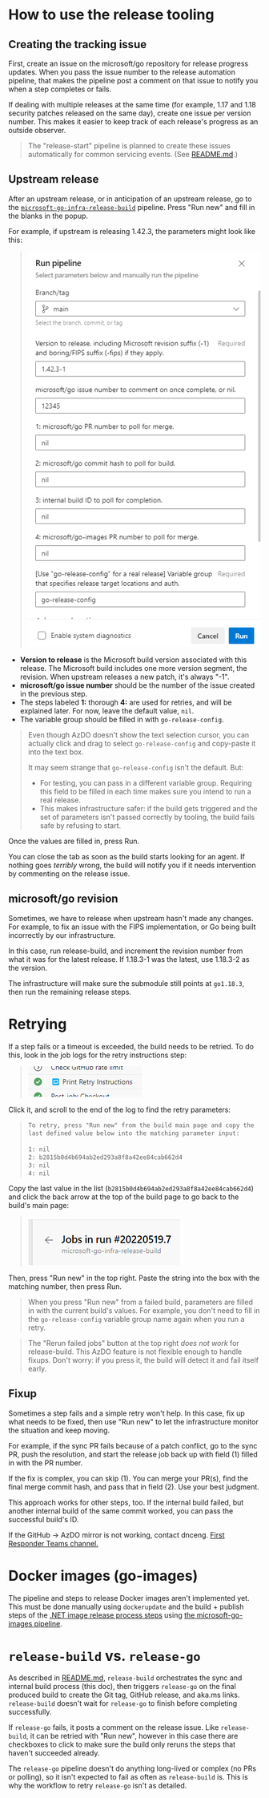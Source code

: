 # How to use the release tooling

## Creating the tracking issue

First, create an issue on the microsoft/go repository for release progress updates. When you pass the issue number to the release automation pipeline, that makes the pipeline post a comment on that issue to notify you when a step completes or fails.

If dealing with multiple releases at the same time (for example, 1.17 and 1.18 security patches released on the same day), create one issue per version number. This makes it easier to keep track of each release's progress as an outside observer.

> The "release-start" pipeline is planned to create these issues automatically for common servicing events. (See [README.md](README.md).)

## Upstream release

After an upstream release, or in anticipation of an upstream release, go to the [`microsoft-go-infra-release-build`](https://dev.azure.com/dnceng/internal/_build/results?buildId=1780270&view=results) pipeline. Press "Run new" and fill in the blanks in the popup.

For example, if upstream is releasing 1.42.3, the parameters might look like this:

> ![](images/run-upstream-release.png)

* **Version to release** is the Microsoft build version associated with this release. The Microsoft build includes one more version segment, the revision. When upstream releases a new patch, it's always "-1".
* **microsoft/go issue number** should be the number of the issue created in the previous step.
* The steps labeled **1:** thorough **4:** are used for retries, and will be explained later. For now, leave the default value, `nil`.
* The variable group should be filled in with `go-release-config`.

> Even though AzDO doesn't show the text selection cursor, you can actually click and drag to select `go-release-config` and copy-paste it into the text box.
>
> It may seem strange that `go-release-config` isn't the default. But:
>
> * For testing, you can pass in a different variable group. Requiring this field to be filled in each time makes sure you intend to run a real release.
> * This makes infrastructure safer: if the build gets triggered and the set of parameters isn't passed correctly by tooling, the build fails safe by refusing to start.

Once the values are filled in, press Run.

You can close the tab as soon as the build starts looking for an agent. If nothing goes *terribly* wrong, the build will notify you if it needs intervention by commenting on the release issue.

## microsoft/go revision

Sometimes, we have to release when upstream hasn't made any changes. For example, to fix an issue with the FIPS implementation, or Go being built incorrectly by our infrastructure.

In this case, run release-build, and increment the revision number from what it was for the latest release. If 1.18.3-1 was the latest, use 1.18.3-2 as the version.

The infrastructure will make sure the submodule still points at `go1.18.3`, then run the remaining release steps.

# Retrying

If a step fails or a timeout is exceeded, the build needs to be retried. To do this, look in the job logs for the retry instructions step:

> ![](images/print-retry-instructions.png)

Click it, and scroll to the end of the log to find the retry parameters:

> ```
> To retry, press "Run new" from the build main page and copy the last defined value below into the matching parameter input:
>
> 1: nil
> 2: b2815b0d4b694ab2ed293a8f8a42ee84cab662d4
> 3: nil
> 4: nil
> ```

Copy the last value in the list (`b2815b0d4b694ab2ed293a8f8a42ee84cab662d4`) and click the back arrow at the top of the build page to go back to the build's main page:

> ![](images/job-back-arrow.png)

Then, press "Run new" in the top right. Paste the string into the box with the matching number, then press Run.

> When you press "Run new" from a failed build, parameters are filled in with the current build's values. For example, you don't need to fill in the `go-release-config` variable group name again when you run a retry.

> The "Rerun failed jobs" button at the top right *does not work* for release-build. This AzDO feature is not flexible enough to handle fixups. Don't worry: if you press it, the build will detect it and fail itself early.

## Fixup

Sometimes a step fails and a simple retry won't help. In this case, fix up what needs to be fixed, then use "Run new" to let the infrastructure monitor the situation and keep moving.

For example, if the sync PR fails because of a patch conflict, go to the sync PR, push the resolution, and start the release job back up with field (1) filled in with the PR number.

If the fix is complex, you can skip (1). You can merge your PR(s), find the final merge commit hash, and pass that in field (2). Use your best judgment.

This approach works for other steps, too. If the internal build failed, but another internal build of the same commit worked, you can pass the successful build's ID.

If the GitHub -> AzDO mirror is not working, contact dnceng. [First Responder Teams channel.](https://teams.microsoft.com/l/channel/19%3aafba3d1545dd45d7b79f34c1821f6055%40thread.skype/First%2520Responders?groupId=4d73664c-9f2f-450d-82a5-c2f02756606d&tenantId=72f988bf-86f1-41af-91ab-2d7cd011db47)

# Docker images (go-images)

The pipeline and steps to release Docker images aren't implemented yet. This must be done manually using `dockerupdate` and the build + publish steps of the [.NET image release process steps](https://github.com/dotnet/dotnet-docker/blob/main/.github/ISSUE_TEMPLATE/releases/dotnet-release.md) using [the microsoft-go-images pipeline](https://dev.azure.com/dnceng/internal/_build?definitionId=1023).

# `release-build` vs. `release-go`

As described in [README.md](README.md), `release-build` orchestrates the sync and internal build process (this doc), then triggers `release-go` on the final produced build to create the Git tag, GitHub release, and aka.ms links. `release-build` doesn't wait for `release-go` to finish before completing successfully.

If `release-go` fails, it posts a comment on the release issue. Like `release-build`, it can be retried with "Run new", however in this case there are checkboxes to click to make sure the build only reruns the steps that haven't succeeded already.

The `release-go` pipeline doesn't do anything long-lived or complex (no PRs or polling), so it isn't expected to fail as often as `release-build` is. This is why the workflow to retry `release-go` isn't as detailed.
